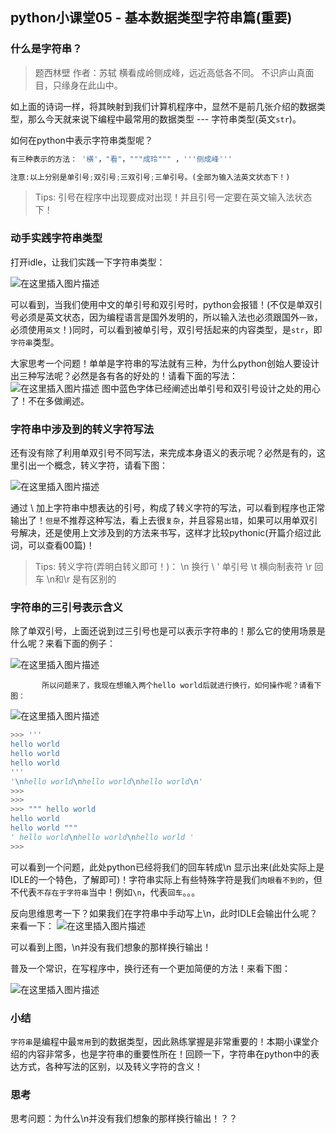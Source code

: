 ## python小课堂05 - 基本数据类型字符串篇(重要)

### 什么是字符串？

> 题西林壁         作者：苏轼
> 横看成岭侧成峰，远近高低各不同。
> 不识庐山真面目，只缘身在此山中。

如上面的诗词一样，将其映射到我们计算机程序中，显然不是前几张介绍的数据类型，那么今天就来说下编程中最常用的数据类型 --- 字符串类型(英文```str```)。


如何在python中表示字符串类型呢？
```python
有三种表示的方法： '横'，"看"，"""成玲""" ，'''侧成峰'''

注意:以上分别是单引号;双引号;三双引号;三单引号。(全部为输入法英文状态下！)
```

> Tips:
> 引号在程序中出现要成对出现！并且引号一定要在英文输入法状态下！


### 动手实践字符串类型

打开idle，让我们实践一下字符串类型：



![在这里插入图片描述](https://img-blog.csdnimg.cn/20181107192701963.png?x-oss-process=image/watermark,type_ZmFuZ3poZW5naGVpdGk,shadow_10,text_aHR0cHM6Ly9ibG9nLmNzZG4ubmV0L3M3NDA1NTY0NzI=,size_16,color_FFFFFF,t_70)

可以看到，当我们使用中文的单引号和双引号时，python会报错！(不仅是单双引号必须是英文状态，因为编程语言是国外发明的，所以输入法也必须跟国外```一致```，必须使用```英文```！)同时，可以看到被单引号，双引号括起来的内容类型，是```str```，即```字符串```类型。



大家思考一个问题！单单是字符串的写法就有三种，为什么python创始人要设计出三种写法呢？必然是各有各的好处的！请看下面的写法：
![在这里插入图片描述](https://img-blog.csdnimg.cn/20181107192739240.png?x-oss-process=image/watermark,type_ZmFuZ3poZW5naGVpdGk,shadow_10,text_aHR0cHM6Ly9ibG9nLmNzZG4ubmV0L3M3NDA1NTY0NzI=,size_16,color_FFFFFF,t_70)
图中蓝色字体已经阐述出单引号和双引号设计之处的用心了！不在多做阐述。



### 字符串中涉及到的转义字符写法
还有没有除了利用单双引号不同写法，来完成本身语义的表示呢？必然是有的，这里引出一个概念，转义字符，请看下图：



![在这里插入图片描述](https://img-blog.csdnimg.cn/20181107192800674.png?x-oss-process=image/watermark,type_ZmFuZ3poZW5naGVpdGk,shadow_10,text_aHR0cHM6Ly9ibG9nLmNzZG4ubmV0L3M3NDA1NTY0NzI=,size_16,color_FFFFFF,t_70)

通过 \ 加上字符串中想表达的引号，构成了转义字符的写法，可以看到程序也正常输出了！```但是```不推荐这种写法，看上去很```复杂```，并且容易```出错```，如果可以用单双引号解决，还是使用上文涉及到的方法来书写，这样才比较pythonic(开篇介绍过此词，可以查看00篇)！

> Tips:
>转义字符(弄明白转义即可！)： 
> \n   换行
>  \ '    单引号
> \t    横向制表符
>\r    回车
>\n和\r 是有区别的

### 字符串的三引号表示含义



除了单双引号，上面还说到过三引号也是可以表示字符串的！那么它的使用场景是什么呢？来看下面的例子：



![在这里插入图片描述](https://img-blog.csdnimg.cn/20181107192959402.png?x-oss-process=image/watermark,type_ZmFuZ3poZW5naGVpdGk,shadow_10,text_aHR0cHM6Ly9ibG9nLmNzZG4ubmV0L3M3NDA1NTY0NzI=,size_16,color_FFFFFF,t_70)

           所以问题来了，我现在想输入两个hello world后就进行换行，如何操作呢？请看下图：


 ![在这里插入图片描述](https://img-blog.csdnimg.cn/20181107193018526.png?x-oss-process=image/watermark,type_ZmFuZ3poZW5naGVpdGk,shadow_10,text_aHR0cHM6Ly9ibG9nLmNzZG4ubmV0L3M3NDA1NTY0NzI=,size_16,color_FFFFFF,t_70)

```python
>>> '''
hello world
hello world
hello world
'''
'\nhello world\nhello world\nhello world\n'
>>> 
>>> 
>>> """ hello world
hello world
hello world """
' hello world\nhello world\nhello world '
>>> 

```

   可以看到一个问题，此处python已经将我们的回车转成\n 显示出来(此处实际上是IDLE的一个特色，了解即可)！字符串实际上有些特殊字符是我们```肉眼看不到的```，但不代表```不存在于字符串```当中！例如```\n```，代表```回车```。。。

反向思维思考一下？如果我们在字符串中手动写上\n，此时IDLE会输出什么呢？来看一下：
![在这里插入图片描述](https://img-blog.csdnimg.cn/20181107193132296.png?x-oss-process=image/watermark,type_ZmFuZ3poZW5naGVpdGk,shadow_10,text_aHR0cHM6Ly9ibG9nLmNzZG4ubmV0L3M3NDA1NTY0NzI=,size_16,color_FFFFFF,t_70)

可以看到上图，\n并没有我们想象的那样换行输出！



普及一个常识，在写程序中，换行还有一个更加简便的方法！来看下图：

  ![在这里插入图片描述](https://img-blog.csdnimg.cn/20181107193150430.png?x-oss-process=image/watermark,type_ZmFuZ3poZW5naGVpdGk,shadow_10,text_aHR0cHM6Ly9ibG9nLmNzZG4ubmV0L3M3NDA1NTY0NzI=,size_16,color_FFFFFF,t_70)

### 小结      
```字符串```是编程中最```常用```到的数据类型，因此熟练掌握是非常重要的！本期小课堂介绍的内容非常多，也是字符串的重要性所在！回顾一下，字符串在python中的表达方式，各种写法的区别，以及转义字符的含义！
### 思考

思考问题：为什么\n并没有我们想象的那样换行输出！？？

 






